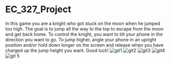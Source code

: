 # EC_327_Project

In this game you are a knight who got stuck on the moon when he jumped too high. The goal is to jump all the way to the top to escape from the moon and get back home. To control the knight, you want to tilt your phone in the direction you want to go. To jump higher,
angle your phone in an upright position and/or hold down longer on the screen and release when you have charged up the jump height you want. Good luck!
![git1](https://github.com/rps9/EC_327_Project/assets/147011183/f61236b2-e6ca-40a3-9615-30ccfdfdaa0d) ![git2](https://github.com/rps9/EC_327_Project/assets/147011183/367d0ac1-f9ac-4e63-8098-07f65c06cc7e) ![git3](https://github.com/rps9/EC_327_Project/assets/147011183/9f937451-6c2e-465e-b64b-ad9a28aba297)
![git4](https://github.com/rps9/EC_327_Project/assets/147011183/c4213c55-85c6-4267-997b-3785e01dec2c) ![git 5](https://github.com/rps9/EC_327_Project/assets/147011183/21566e01-c5d5-4046-8d6b-d557f7fc46d4)
